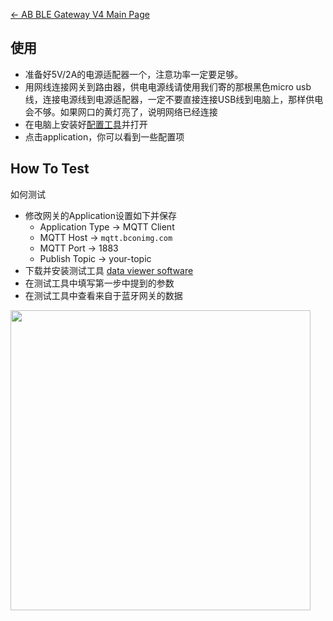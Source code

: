 

[← AB BLE Gateway V4 Main Page](AB_BLE_Gateway_V4.md)

## 使用

  - 准备好5V/2A的电源适配器一个，注意功率一定要足够。
  - 用网线连接网关到路由器，供电电源线请使用我们寄的那根黑色micro
    usb线，连接电源线到电源适配器，一定不要直接连接USB线到电脑上，那样供电会不够。如果网口的黄灯亮了，说明网络已经连接
  - 在电脑上安装好[配置工具](Software_AB_BLE_Gateway_V4.md)并打开
  - 点击application，你可以看到一些配置项

## How To Test

如何测试

  - 修改网关的Application设置如下并保存
      - Application Type -\> MQTT Client
      - MQTT Host -\> `mqtt.bconimg.com`
      - MQTT Port -\> 1883
      - Publish Topic -\> your-topic
  - 下载并安装测试工具 [data viewer software](https://i1.aprbrother.com/ble-viewer-setup-1.0.2.zip)
  - 在测试工具中填写第一步中提到的参数
  - 在测试工具中查看来自于蓝牙网关的数据

<img src="https://i1.aprbrother.com/ble-viewer.png" width="480">
